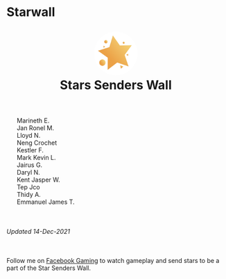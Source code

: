 # Starwall


<img src="/images/stars.png" style="border-radius: 200px; margin-left: auto; margin-right: auto; width: 20%; display: block; margin-top: 2em; "/>
<h1 style="text-align: center; margin-bottom: 2em; margin-top: 5px; ">Stars Senders Wall</h1>

<ul id="people-list" style="list-style-type: none;">
    <li>Marineth E.</li>
    <li>Jan Ronel M.</li>
    <li>Lloyd N.</li>
    <li>Neng Crochet</li>
    <li>Kestler F.</li>
    <li>Mark Kevin L.</li>
    <li>Jairus G.</li>
    <li>Daryl N.</li>
    <li>Kent Jasper W.</li>
    <li>Tep Jco</li>
    <li>Thidy A.</li>
    <li>Emmanuel James T.</li>
</ul>

<br>
<h6>Updated 14-Dec-2021</h6>

<p style="margin-top: 50px;">Follow me on <a href="https://fb.gg/RedDavidGG/" target="_blank">Facebook Gaming</a> to watch gameplay and send stars to be a part of the Star Senders Wall.</p>

